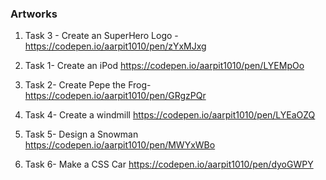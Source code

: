 ### Artworks

1. Task 3 - Create an SuperHero Logo  - https://codepen.io/aarpit1010/pen/zYxMJxg
2. Task 1- Create an iPod
https://codepen.io/aarpit1010/pen/LYEMpOo
3. Task 2- Create Pepe the Frog-
https://codepen.io/aarpit1010/pen/GRgzPQr

4. Task 4- Create a windmill
https://codepen.io/aarpit1010/pen/LYEaOZQ

5. Task 5- Design a Snowman
https://codepen.io/aarpit1010/pen/MWYxWBo

6. Task 6- Make a CSS Car
https://codepen.io/aarpit1010/pen/dyoGWPY
